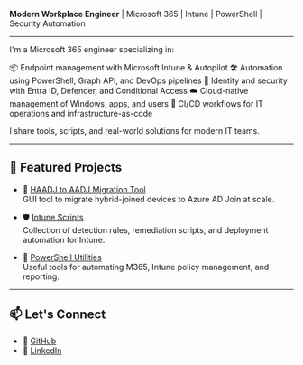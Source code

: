 **Modern Workplace Engineer** | Microsoft 365 | Intune | PowerShell | Security Automation

---

I'm a Microsoft 365 engineer specializing in:

📦 Endpoint management with Microsoft Intune & Autopilot
🛠 Automation using PowerShell, Graph API, and DevOps pipelines
🔐 Identity and security with Entra ID, Defender, and Conditional Access
☁️ Cloud-native management of Windows, apps, and users
🚀 CI/CD workflows for IT operations and infrastructure-as-code

I share tools, scripts, and real-world solutions for modern IT teams.

---

## 🚀 Featured Projects

- 🔄 [HAADJ to AADJ Migration Tool](https://github.com/MrOlof/HAADJ-to-AADJ-Migration-Tool)  
  GUI tool to migrate hybrid-joined devices to Azure AD Join at scale.

- 🛡️ [Intune Scripts](https://github.com/MrOlof/Intune)  
  Collection of detection rules, remediation scripts, and deployment automation for Intune.

- 🔧 [PowerShell Utilities](https://github.com/MrOlof/Powershell)  
  Useful tools for automating M365, Intune policy management, and reporting.

---

## 📫 Let's Connect
- 🔗 [GitHub](https://github.com/MrOlof)
- 🔗 [LinkedIn](https://www.linkedin.com/in/kosta-wadenfalk/)
